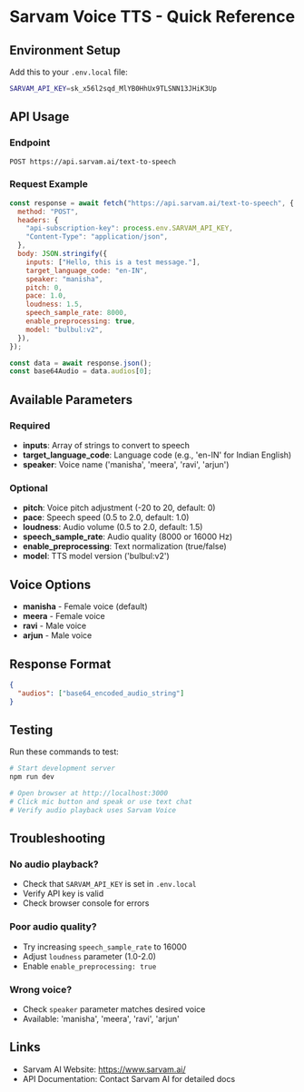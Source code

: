# Sarvam Voice TTS - Quick Reference

## Environment Setup

Add this to your `.env.local` file:

```bash
SARVAM_API_KEY=sk_x56l2sqd_MlYB0HhUx9TLSNN13JHiK3Up
```

## API Usage

### Endpoint

```
POST https://api.sarvam.ai/text-to-speech
```

### Request Example

```javascript
const response = await fetch("https://api.sarvam.ai/text-to-speech", {
  method: "POST",
  headers: {
    "api-subscription-key": process.env.SARVAM_API_KEY,
    "Content-Type": "application/json",
  },
  body: JSON.stringify({
    inputs: ["Hello, this is a test message."],
    target_language_code: "en-IN",
    speaker: "manisha",
    pitch: 0,
    pace: 1.0,
    loudness: 1.5,
    speech_sample_rate: 8000,
    enable_preprocessing: true,
    model: "bulbul:v2",
  }),
});

const data = await response.json();
const base64Audio = data.audios[0];
```

## Available Parameters

### Required

- **inputs**: Array of strings to convert to speech
- **target_language_code**: Language code (e.g., 'en-IN' for Indian English)
- **speaker**: Voice name ('manisha', 'meera', 'ravi', 'arjun')

### Optional

- **pitch**: Voice pitch adjustment (-20 to 20, default: 0)
- **pace**: Speech speed (0.5 to 2.0, default: 1.0)
- **loudness**: Audio volume (0.5 to 2.0, default: 1.5)
- **speech_sample_rate**: Audio quality (8000 or 16000 Hz)
- **enable_preprocessing**: Text normalization (true/false)
- **model**: TTS model version ('bulbul:v2')

## Voice Options

- **manisha** - Female voice (default)
- **meera** - Female voice
- **ravi** - Male voice
- **arjun** - Male voice

## Response Format

```json
{
  "audios": ["base64_encoded_audio_string"]
}
```

## Testing

Run these commands to test:

```bash
# Start development server
npm run dev

# Open browser at http://localhost:3000
# Click mic button and speak or use text chat
# Verify audio playback uses Sarvam Voice
```

## Troubleshooting

### No audio playback?

- Check that `SARVAM_API_KEY` is set in `.env.local`
- Verify API key is valid
- Check browser console for errors

### Poor audio quality?

- Try increasing `speech_sample_rate` to 16000
- Adjust `loudness` parameter (1.0-2.0)
- Enable `enable_preprocessing: true`

### Wrong voice?

- Check `speaker` parameter matches desired voice
- Available: 'manisha', 'meera', 'ravi', 'arjun'

## Links

- Sarvam AI Website: https://www.sarvam.ai/
- API Documentation: Contact Sarvam AI for detailed docs
